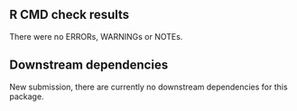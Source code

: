 ## R CMD check results
There were no ERRORs, WARNINGs or NOTEs. 



## Downstream dependencies
New submission, there are currently no downstream dependencies for this package.
